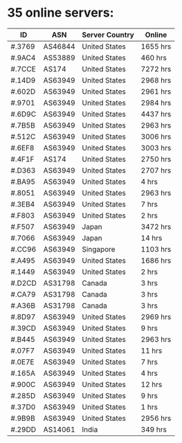 # 35 online servers:

| ID | ASN | Server Country | Online |
| ------ | ------ | ------ | ------ |
| #.3769 | AS46844 | United States | 1655 hrs |
| #.9AC4 | AS53889 | United States | 460 hrs |
| #.7CCE | AS174 | United States | 7272 hrs |
| #.14D9 | AS63949 | United States | 2968 hrs |
| #.602D | AS63949 | United States | 2961 hrs |
| #.9701 | AS63949 | United States | 2984 hrs |
| #.6D9C | AS63949 | United States | 4437 hrs |
| #.7B5B | AS63949 | United States | 2963 hrs |
| #.512C | AS63949 | United States | 3006 hrs |
| #.6EF8 | AS63949 | United States | 3003 hrs |
| #.4F1F | AS174 | United States | 2750 hrs |
| #.D363 | AS63949 | United States | 2707 hrs |
| #.BA95 | AS63949 | United States | 4 hrs |
| #.8051 | AS63949 | United States | 2963 hrs |
| #.3EB4 | AS63949 | United States | 7 hrs |
| #.F803 | AS63949 | United States | 2 hrs |
| #.F507 | AS63949 | Japan | 3472 hrs |
| #.7066 | AS63949 | Japan | 14 hrs |
| #.CC96 | AS63949 | Singapore | 1103 hrs |
| #.A495 | AS63949 | United States | 1686 hrs |
| #.1449 | AS63949 | United States | 2 hrs |
| #.D2CD | AS31798 | Canada | 3 hrs |
| #.CA79 | AS31798 | Canada | 3 hrs |
| #.A36B | AS31798 | Canada | 3 hrs |
| #.8D97 | AS63949 | United States | 2969 hrs |
| #.39CD | AS63949 | United States | 9 hrs |
| #.B445 | AS63949 | United States | 2963 hrs |
| #.07F7 | AS63949 | United States | 11 hrs |
| #.0E7E | AS63949 | United States | 7 hrs |
| #.165A | AS63949 | United States | 4 hrs |
| #.900C | AS63949 | United States | 12 hrs |
| #.285D | AS63949 | United States | 9 hrs |
| #.37D0 | AS63949 | United States | 1 hrs |
| #.9B9B | AS63949 | United States | 2956 hrs |
| #.29DD | AS14061 | India | 349 hrs |

